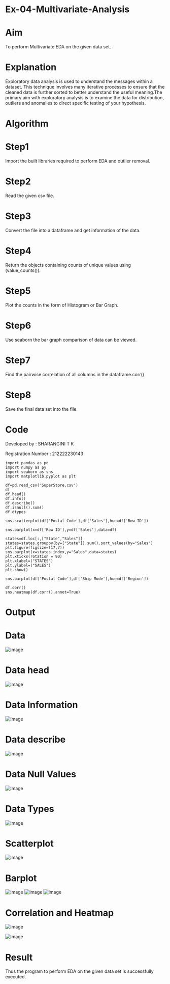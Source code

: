 # Ex-04-Multivariate-Analysis
# Aim
To perform Multivariate EDA on the given data set.

# Explanation
Exploratory data analysis is used to understand the messages within a dataset. This technique involves many iterative processes to ensure that the cleaned data is further sorted to better understand the useful meaning.The primary aim with exploratory analysis is to examine the data for distribution, outliers and anomalies to direct specific testing of your hypothesis.

# Algorithm

# Step1
Import the built libraries required to perform EDA and outlier removal.

# Step2
Read the given csv file.

# Step3
Convert the file into a dataframe and get information of the data.

# Step4
Return the objects containing counts of unique values using (value_counts()).

# Step5
Plot the counts in the form of Histogram or Bar Graph.

# Step6
Use seaborn the bar graph comparison of data can be viewed.

# Step7
Find the pairwise correlation of all columns in the dataframe.corr()

# Step8
Save the final data set into the file.

# Code

Developed by : SHARANGINI T K

Registration Number : 212222230143
```
import pandas as pd
import numpy as py
import seaborn as sns
import matplotlib.pyplot as plt

df=pd.read_csv('SuperStore.csv')
df
df.head()
df.info()
df.describe()
df.isnull().sum()
df.dtypes

sns.scatterplot(df['Postal Code'],df['Sales'],hue=df['Row ID'])

sns.barplot(x=df['Row ID'],y=df['Sales'],data=df)

states=df.loc[:,["State","Sales"]]
states=states.groupby(by=["State"]).sum().sort_values(by="Sales")
plt.figure(figsize=(17,7))
sns.barplot(x=states.index,y="Sales",data=states)
plt.xticks(rotation = 90)
plt.xlabel=("STATES")
plt.ylabel=("SALES")
plt.show()

sns.barplot(df['Postal Code'],df['Ship Mode'],hue=df['Region'])

df.corr()
sns.heatmap(df.corr(),annot=True)
```
# Output

# Data
![image](https://user-images.githubusercontent.com/113497104/231059119-7d332d27-4e30-47d6-908a-374e711f9b1d.png)


# Data head
![image](https://user-images.githubusercontent.com/113497104/231059224-d5c8c037-b0c9-4595-9fe5-8e24995563de.png)


# Data Information
![image](https://user-images.githubusercontent.com/113497104/231059263-2858705d-e5de-4fea-8da1-c9361c3a9358.png)

# Data describe
![image](https://user-images.githubusercontent.com/113497104/231059301-208c7901-e6b4-411f-bb81-029d7771ed89.png)


# Data Null Values
![image](https://user-images.githubusercontent.com/113497104/231059369-98a468ba-1098-46ec-9b02-36399bfa7489.png)


# Data Types
![image](https://user-images.githubusercontent.com/113497104/231059397-8c8518b5-0ad9-40b5-95a9-90d72eaaf5d5.png)


# Scatterplot
![image](https://user-images.githubusercontent.com/113497104/231059448-5323c960-39bf-4abc-8a38-3411e5cc76e1.png)


# Barplot
![image](https://user-images.githubusercontent.com/113497104/231059482-bbb3cbf4-f614-41dd-bf3c-8d6c0f6070b8.png)
![image](https://user-images.githubusercontent.com/113497104/231059502-c3644620-bbb1-455c-b817-ed98ea3c06f6.png)
![image](https://user-images.githubusercontent.com/113497104/231059519-5c803492-232e-4a30-85b7-e8afa22d185d.png)

# Correlation and Heatmap
![image](https://user-images.githubusercontent.com/113497104/231059583-e9276352-7dc2-48e3-a166-825d4dee3fd9.png)

![image](https://user-images.githubusercontent.com/113497104/231059599-4b914af7-c10c-4e68-a369-f381a4af5696.png)


# Result
Thus the program to perform EDA on the given data set is successfully executed.
